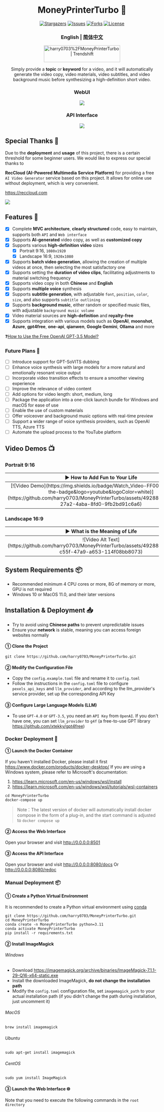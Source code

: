 <div align="center">
<h1 align="center">MoneyPrinterTurbo 💸</h1>

<p align="center">
  <a href="https://github.com/harry0703/MoneyPrinterTurbo/stargazers"><img src="https://img.shields.io/github/stars/harry0703/MoneyPrinterTurbo.svg?style=for-the-badge" alt="Stargazers"></a>
  <a href="https://github.com/harry0703/MoneyPrinterTurbo/issues"><img src="https://img.shields.io/github/issues/harry0703/MoneyPrinterTurbo.svg?style=for-the-badge" alt="Issues"></a>
  <a href="https://github.com/harry0703/MoneyPrinterTurbo/network/members"><img src="https://img.shields.io/github/forks/harry0703/MoneyPrinterTurbo.svg?style=for-the-badge" alt="Forks"></a>
  <a href="https://github.com/harry0703/MoneyPrinterTurbo/blob/main/LICENSE"><img src="https://img.shields.io/github/license/harry0703/MoneyPrinterTurbo.svg?style=for-the-badge" alt="License"></a>
</p>

<h3>English | <a href="README.md">简体中文</a></h3>

<div align="center">
  <a href="https://trendshift.io/repositories/8731" target="_blank"><img src="https://trendshift.io/api/badge/repositories/8731" alt="harry0703%2FMoneyPrinterTurbo | Trendshift" style="width: 250px; height: 55px;" width="250" height="55"/></a>
</div>

Simply provide a <b>topic</b> or <b>keyword</b> for a video, and it will automatically generate the video copy, video
materials, video subtitles, and video background music before synthesizing a high-definition short video.

### WebUI

![](docs/webui-en.jpg)

### API Interface

![](docs/api.jpg)

</div>

## Special Thanks 🙏

Due to the **deployment** and **usage** of this project, there is a certain threshold for some beginner users. We would
like to express our special thanks to

**RecCloud (AI-Powered Multimedia Service Platform)** for providing a free `AI Video Generator` service based on this
project. It allows for online use without deployment, which is very convenient.

<https://reccloud.com>

![](docs/reccloud.com.jpg)

## Features 🎯

- [x] Complete **MVC architecture**, **clearly structured** code, easy to maintain, supports both `API`
  and `Web interface`
- [x] Supports **AI-generated** video copy, as well as **customized copy**
- [x] Supports various **high-definition video** sizes
  - [x] Portrait 9:16, `1080x1920`
  - [x] Landscape 16:9, `1920x1080`
- [x] Supports **batch video generation**, allowing the creation of multiple videos at once, then selecting the most
  satisfactory one
- [x] Supports setting the **duration of video clips**, facilitating adjustments to material switching frequency
- [x] Supports video copy in both **Chinese** and **English**
- [x] Supports **multiple voice** synthesis
- [x] Supports **subtitle generation**, with adjustable `font`, `position`, `color`, `size`, and also
  supports `subtitle outlining`
- [x] Supports **background music**, either random or specified music files, with adjustable `background music volume`
- [x] Video material sources are **high-definition** and **royalty-free**
- [x] Supports integration with various models such as **OpenAI**, **moonshot**, **Azure**, **gpt4free**, **one-api**,
  **qianwen**, **Google Gemini**, **Ollama** and more

❓[How to Use the Free OpenAI GPT-3.5 Model?](https://github.com/harry0703/MoneyPrinterTurbo/blob/main/README-en.md#common-questions-)

### Future Plans 📅

- [ ] Introduce support for GPT-SoVITS dubbing
- [ ] Enhance voice synthesis with large models for a more natural and emotionally resonant voice output
- [ ] Incorporate video transition effects to ensure a smoother viewing experience
- [ ] Improve the relevance of video content
- [ ] Add options for video length: short, medium, long
- [ ] Package the application into a one-click launch bundle for Windows and macOS for ease of use
- [ ] Enable the use of custom materials
- [ ] Offer voiceover and background music options with real-time preview
- [ ] Support a wider range of voice synthesis providers, such as OpenAI TTS, Azure TTS
- [ ] Automate the upload process to the YouTube platform

## Video Demos 📺

### Portrait 9:16

<table>
<thead>
<tr>
<th align="center"><g-emoji class="g-emoji" alias="arrow_forward">▶️</g-emoji> How to Add Fun to Your Life </th>
<th align="center"><g-emoji class="g-emoji" alias="arrow_forward">▶️</g-emoji> What is the Meaning of Life</th>
</tr>
</thead>
<tbody>
<tr>
<td align="center">[![Video Demo](https://img.shields.io/badge/Watch_Video-FF0000?style=for-the-badge&logo=youtube&logoColor=white)](https://github.com/harry0703/MoneyPrinterTurbo/assets/4928832/a84d33d5-27a2-4aba-8fd0-9fb2bd91c6a6)</td>
<td align="center">[![Video Demo](https://img.shields.io/badge/Watch_Video-FF0000?style=for-the-badge&logo=youtube&logoColor=white)](https://github.com/harry0703/MoneyPrinterTurbo/assets/4928832/a84d33d5-27a2-4aba-8fd0-9fb2bd91c6a6)</td>
</tr>
</tbody>
</table>

### Landscape 16:9

<table>
<thead>
<tr>
<th align="center"><g-emoji class="g-emoji" alias="arrow_forward">▶️</g-emoji> What is the Meaning of Life</th>
<th align="center"><g-emoji class="g-emoji" alias="arrow_forward">▶️</g-emoji> Why Exercise</th>
</tr>
</thead>
<tbody>
<tr>
<td align="center">![Video Alt Text](https://github.com/harry0703/MoneyPrinterTurbo/assets/4928832/346ebb15-c55f-47a9-a653-114f08bb8073)</td>
<td align="center">![Video Alt Text](https://github.com/harry0703/MoneyPrinterTurbo/assets/4928832/271f2fae-8283-44a0-8aa0-0ed8f9a6fa87)</td>
</tr>
</tbody>
</table>

## System Requirements 📦

- Recommended minimum 4 CPU cores or more, 8G of memory or more, GPU is not required
- Windows 10 or MacOS 11.0, and their later versions

## Installation & Deployment 📥

- Try to avoid using **Chinese paths** to prevent unpredictable issues
- Ensure your **network** is stable, meaning you can access foreign websites normally

#### ① Clone the Project

```shell
git clone https://github.com/harry0703/MoneyPrinterTurbo.git
```

#### ② Modify the Configuration File

- Copy the `config.example.toml` file and rename it to `config.toml`
- Follow the instructions in the `config.toml` file to configure `pexels_api_keys` and `llm_provider`, and according to
  the llm_provider's service provider, set up the corresponding API Key

#### ③ Configure Large Language Models (LLM)

- To use `GPT-4.0` or `GPT-3.5`, you need an `API Key` from `OpenAI`. If you don't have one, you can set `llm_provider`
  to `g4f` (a free-to-use GPT library <https://github.com/xtekky/gpt4free>)

### Docker Deployment 🐳

#### ① Launch the Docker Container

If you haven't installed Docker, please install it first <https://www.docker.com/products/docker-desktop/>
If you are using a Windows system, please refer to Microsoft's documentation:

1. <https://learn.microsoft.com/en-us/windows/wsl/install>
2. <https://learn.microsoft.com/en-us/windows/wsl/tutorials/wsl-containers>

```shell
cd MoneyPrinterTurbo
docker-compose up
```

> Note：The latest version of docker will automatically install docker compose in the form of a plug-in, and the start command is adjusted to `docker compose up`

#### ② Access the Web Interface

Open your browser and visit <http://0.0.0.0:8501>

#### ③ Access the API Interface

Open your browser and visit <http://0.0.0.0:8080/docs> Or <http://0.0.0.0:8080/redoc>

### Manual Deployment 📦

#### ① Create a Python Virtual Environment

It is recommended to create a Python virtual environment
using [conda](https://conda.io/projects/conda/en/latest/user-guide/install/index.html)

```shell
git clone https://github.com/harry0703/MoneyPrinterTurbo.git
cd MoneyPrinterTurbo
conda create -n MoneyPrinterTurbo python=3.11
conda activate MoneyPrinterTurbo
pip install -r requirements.txt
```

#### ② Install ImageMagick

###### Windows

- Download <https://imagemagick.org/archive/binaries/ImageMagick-7.1.1-29-Q16-x64-static.exe>
- Install the downloaded ImageMagick, **do not change the installation path**
- Modify the `config.toml` configuration file, set `imagemagick_path` to your actual installation path (if you didn't
  change the path during installation, just uncomment it)

###### MacOS

```shell
brew install imagemagick
```

###### Ubuntu

```shell
sudo apt-get install imagemagick
```

###### CentOS

```shell
sudo yum install ImageMagick
```

#### ③ Launch the Web Interface 🌐

Note that you need to execute the following commands in the `root directory`